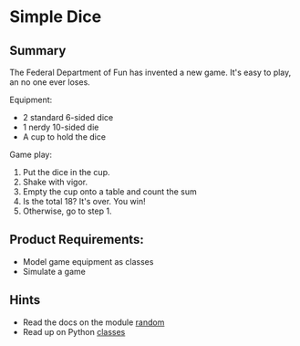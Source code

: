 # Simple Dice

## Summary

The Federal Department of Fun has invented a new game. It's 
easy to play, an no one ever loses. 

Equipment:
  * 2 standard 6-sided dice
  * 1 nerdy 10-sided die
  * A cup to hold the dice

Game play:
  1. Put the dice in the cup.
  2. Shake with vigor.
  3. Empty the cup onto a table and count the sum
  4. Is the total 18? It's over. You win!
  5. Otherwise, go to step 1.


## Product Requirements: 
* Model game equipment as classes
* Simulate a game

















## Hints
* Read the docs on the module [random](https://docs.python.org/3/library/random.html)
* Read up on Python [classes](https://docs.python.org/3/tutorial/classes.html)

